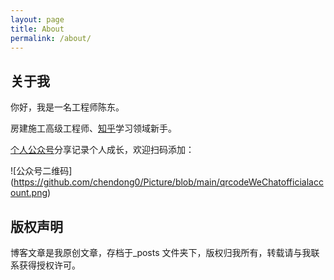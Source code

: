 ```yaml
---
layout: page
title: About
permalink: /about/
---
```


## 关于我
你好，我是一名工程师陈东。

房建施工高级工程师、[知乎](https://www.zhihu.com/people/cd789)学习领域新手。

[个人公众号](https://mp.weixin.qq.com/s/DVjbSrAKKTpNOLDXLsdguw)分享记录个人成长，欢迎扫码添加：

![公众号二维码]
(https://github.com/chendong0/Picture/blob/main/qrcodeWeChatofficialaccount.png)



## 版权声明

博客文章是我原创文章，存档于_posts 文件夹下，版权归我所有，转载请与我联系获得授权许可。
